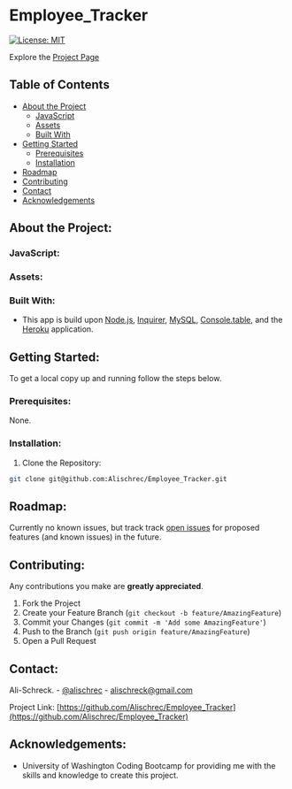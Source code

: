 # Employee_Tracker

[![License: MIT](https://img.shields.io/badge/License-MIT-yellow.svg)](https://opensource.org/licenses/MIT)

Explore the [Project Page](https://github.com/Alischrec/Employee_Tracker)

## Table of Contents

* [About the Project](#about-the-project)
  * [JavaScript](#JavaScript)
  * [Assets](#Assets)
  * [Built With](#built-with)
* [Getting Started](#getting-started)
  * [Prerequisites](#prerequisites)
  * [Installation](#installation)
* [Roadmap](#roadmap)
* [Contributing](#contributing)
* [Contact](#contact)
* [Acknowledgements](#acknowledgements)

## About the Project:
<!-- The focus of this project was to build a Node CLI that acts as an active note taker app.  -->

<!-- ![Project Gif](gif.gif) -->

### JavaScript:
<!-- * [index.js](https://github.com/Alischrec/Employee_Tracker/blob/main/index.js) -->

### Assets:
<!-- * [CSS](https://github.com/Alischrec/Employee_Tracker/tree/main/public/assets/css)
* [JS](https://github.com/Alischrec/Employee_Tracker/tree/main/public/assets/js)
* [Database](https://github.com/Alischrec/Employee_Tracker/tree/main/db) -->

### Built With:
* This app is build upon [Node.js](https://nodejs.org/en/), [Inquirer](https://www.npmjs.com/package/inquirer/v/0.2.3), [MySQL](https://www.npmjs.com/package/mysql), [Console.table](https://www.npmjs.com/package/console.table), and the [Heroku](https://dashboard.heroku.com/apps) application.

## Getting Started:
To get a local copy up and running follow the steps below.

### Prerequisites:
None.

### Installation:
1. Clone the Repository:
```sh
git clone git@github.com:Alischrec/Employee_Tracker.git
```

## Roadmap:
Currently no known issues, but track track [open issues](https://github.com/Alischrec/Employee_Tracker/issues ) for proposed features (and known issues) in the future.


## Contributing:
Any contributions you make are **greatly appreciated**.

1. Fork the Project
2. Create your Feature Branch (`git checkout -b feature/AmazingFeature`)
3. Commit your Changes (`git commit -m 'Add some AmazingFeature'`)
4. Push to the Branch (`git push origin feature/AmazingFeature`)
5. Open a Pull Request

## Contact:
Ali-Schreck. - [@alischrec](https://www.instagram.com/alischrec) - alischreck@gmail.com

Project Link: [https://github.com/Alischrec/Employee_Tracker](https://github.com/Alischrec/Employee_Tracker)

## Acknowledgements: 
* University of Washington Coding Bootcamp for providing me with the skills and knowledge to create this project. 